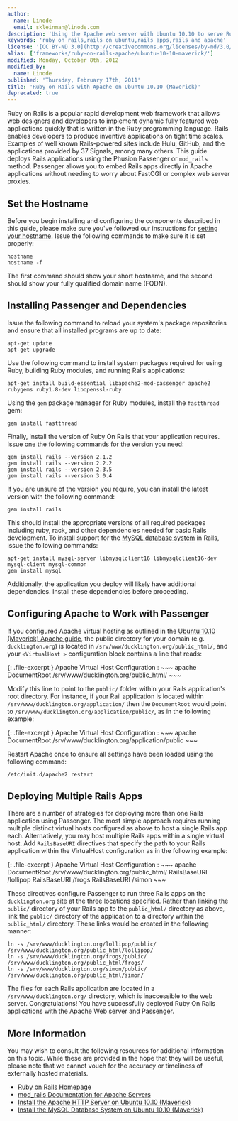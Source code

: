 ```yaml
---
author:
  name: Linode
  email: skleinman@linode.com
description: 'Using the Apache web server with Ubuntu 10.10 to serve Ruby on Rails applications.'
keywords: 'ruby on rails,rails on ubuntu,rails apps,rails and apache'
license: '[CC BY-ND 3.0](http://creativecommons.org/licenses/by-nd/3.0/us/)'
alias: ['frameworks/ruby-on-rails-apache/ubuntu-10-10-maverick/']
modified: Monday, October 8th, 2012
modified_by:
  name: Linode
published: 'Thursday, February 17th, 2011'
title: 'Ruby on Rails with Apache on Ubuntu 10.10 (Maverick)'
deprecated: true
---
```


Ruby on Rails is a popular rapid development web framework that allows web designers and developers to implement dynamic fully featured web applications quickly that is written in the Ruby programming language. Rails enables developers to produce inventive applications on tight time scales. Examples of well known Rails-powered sites include Hulu, GitHub, and the applications provided by 37 Signals, among many others. This guide deploys Rails applications using the Phusion Passenger or `mod_rails` method. Passenger allows you to embed Rails apps directly in Apache applications without needing to worry about FastCGI or complex web server proxies.

Set the Hostname
----------------

Before you begin installing and configuring the components described in this guide, please make sure you've followed our instructions for [setting your hostname](/docs/getting-started#sph_set-the-hostname). Issue the following commands to make sure it is set properly:

    hostname
    hostname -f

The first command should show your short hostname, and the second should show your fully qualified domain name (FQDN).

Installing Passenger and Dependencies
-------------------------------------

Issue the following command to reload your system's package repositories and ensure that all installed programs are up to date:

    apt-get update
    apt-get upgrade

Use the following command to install system packages required for using Ruby, building Ruby modules, and running Rails applications:

    apt-get install build-essential libapache2-mod-passenger apache2 rubygems ruby1.8-dev libopenssl-ruby

Using the `gem` package manager for Ruby modules, install the `fastthread` gem:

    gem install fastthread

Finally, install the version of Ruby On Rails that your application requires. Issue one the following commands for the version you need:

    gem install rails --version 2.1.2
    gem install rails --version 2.2.2
    gem install rails --version 2.3.5
    gem install rails --version 3.0.4

If you are unsure of the version you require, you can install the latest version with the following command:

    gem install rails

This should install the appropriate versions of all required packages including ruby, rack, and other dependencies needed for basic Rails development. To install support for the [MySQL database system](/docs/databases/mysql/ubuntu-10.10-maverick) in Rails, issue the following commands:

    apt-get install mysql-server libmysqlclient16 libmysqlclient16-dev mysql-client mysql-common
    gem install mysql

Additionally, the application you deploy will likely have additional dependencies. Install these dependencies before proceeding.

Configuring Apache to Work with Passenger
-----------------------------------------

If you configured Apache virtual hosting as outlined in the [Ubuntu 10.10 (Maverick) Apache guide](/docs/web-servers/apache/installation/ubuntu-10.10-maverick), the public directory for your domain (e.g. `ducklington.org`) is located in `/srv/www/ducklington.org/public_html/`, and your `<VirtualHost >` configuration block contains a line that reads:

{: .file-excerpt }
Apache Virtual Host Configuration
:   ~~~ apache
    DocumentRoot /srv/www/ducklington.org/public_html/ 
    ~~~

Modify this line to point to the `public/` folder within your Rails application's root directory. For instance, if your Rail application is located within `/srv/www/ducklington.org/application/` then the `DocumentRoot` would point to `/srv/www/ducklington.org/application/public/`, as in the following example:

{: .file-excerpt }
Apache Virtual Host Configuration
:   ~~~ apache
    DocumentRoot /srv/www/ducklington.org/application/public
    ~~~

Restart Apache once to ensure all settings have been loaded using the following command:

    /etc/init.d/apache2 restart

Deploying Multiple Rails Apps
-----------------------------

There are a number of strategies for deploying more than one Rails application using Passenger. The most simple approach requires running multiple distinct virtual hosts configured as above to host a single Rails app each. Alternatively, you may host multiple Rails apps within a single virtual host. Add `RailsBaseURI` directives that specify the path to your Rails application within the VirtualHost configuration as in the following example:

{: .file-excerpt }
Apache Virtual Host Configuration
:   ~~~ apache
    DocumentRoot /srv/www/ducklington.org/public_html/
    RailsBaseURI /lollipop
    RailsBaseURI /frogs
    RailsBaseURI /simon
    ~~~

These directives configure Passenger to run three Rails apps on the `ducklington.org` site at the three locations specified. Rather than linking the `public/` directory of your Rails app to the `public_html/` directory as above, link the `public/` directory of the application to a directory within the `public_html/` directory. These links would be created in the following manner:

    ln -s /srv/www/ducklington.org/lollipop/public/ /srv/www/ducklington.org/public_html/lollipop/
    ln -s /srv/www/ducklington.org/frogs/public/ /srv/www/ducklington.org/public_html/frogs/
    ln -s /srv/www/ducklington.org/simon/public/ /srv/www/ducklington.org/public_html/simon/

The files for each Rails application are located in a `/srv/www/ducklington.org/` directory, which is inaccessible to the web server. Congratulations! You have successfully deployed Ruby On Rails applications with the Apache Web server and Passenger.

More Information
----------------

You may wish to consult the following resources for additional information on this topic. While these are provided in the hope that they will be useful, please note that we cannot vouch for the accuracy or timeliness of externally hosted materials.

- [Ruby on Rails Homepage](http://rubyonrails.org/)
- [mod\_rails Documentation for Apache Servers](http://www.modrails.com/documentation/Users%20guide%20Apache.html)
- [Install the Apache HTTP Server on Ubuntu 10.10 (Maverick)](/docs/web-servers/apache/installation/ubuntu-10.10-maverick)
- [Install the MySQL Database System on Ubuntu 10.10 (Maverick)](/docs/databases/mysql/ubuntu-10.10-maverick)



